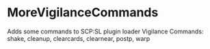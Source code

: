 # MoreVigilanceCommands
 Adds some commands to SCP:SL plugin loader Vigilance
Commands: shake, cleanup, clearcards, clearnear, postp, warp